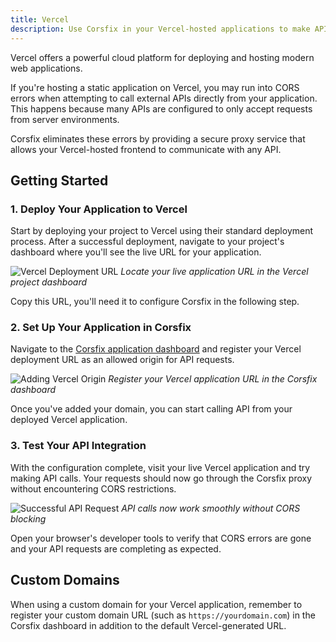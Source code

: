 ```yaml
---
title: Vercel
description: Use Corsfix in your Vercel-hosted applications to make API requests without CORS errors.
---
```


Vercel offers a powerful cloud platform for deploying and hosting modern web applications.

If you're hosting a static application on Vercel, you may run into CORS errors when attempting to call external APIs directly from your application. This happens because many APIs are configured to only accept requests from server environments.

Corsfix eliminates these errors by providing a secure proxy service that allows your Vercel-hosted frontend to communicate with any API.

## Getting Started

### 1. Deploy Your Application to Vercel

Start by deploying your project to Vercel using their standard deployment process. After a successful deployment, navigate to your project's dashboard where you'll see the live URL for your application.

![Vercel Deployment URL](https://assets.corsfix.com/de8ccjy.png)
_Locate your live application URL in the Vercel project dashboard_

Copy this URL, you'll need it to configure Corsfix in the following step.

### 2. Set Up Your Application in Corsfix

Navigate to the [Corsfix application dashboard](https://app.corsfix.com) and register your Vercel deployment URL as an allowed origin for API requests.

![Adding Vercel Origin](https://assets.corsfix.com/d443n0k.png)
_Register your Vercel application URL in the Corsfix dashboard_

Once you've added your domain, you can start calling API from your deployed Vercel application.

### 3. Test Your API Integration

With the configuration complete, visit your live Vercel application and try making API calls. Your requests should now go through the Corsfix proxy without encountering CORS restrictions.

![Successful API Request](https://assets.corsfix.com/sd8hl75k.png)
_API calls now work smoothly without CORS blocking_

Open your browser's developer tools to verify that CORS errors are gone and your API requests are completing as expected.

## Custom Domains

When using a custom domain for your Vercel application, remember to register your custom domain URL (such as `https://yourdomain.com`) in the Corsfix dashboard in addition to the default Vercel-generated URL.
